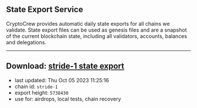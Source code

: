 ## State Export Service
CryptoCrew provides automatic daily state exports for all chains we validate. State export files can be used as genesis files and are a snapshot of the current blockchain state, including all validators, accounts, balances and delegations.

---
**Download: [stride-1 state export](https://dl.ccvalidators.com/SERVICE/stride/stride-1_export_5738430.json)**
---

- last updated: Thu Oct 05 2023 11:25:16
- chain id: `stride-1`
- export height: `5738430`
- use for: airdrops, local tests, chain recovery
